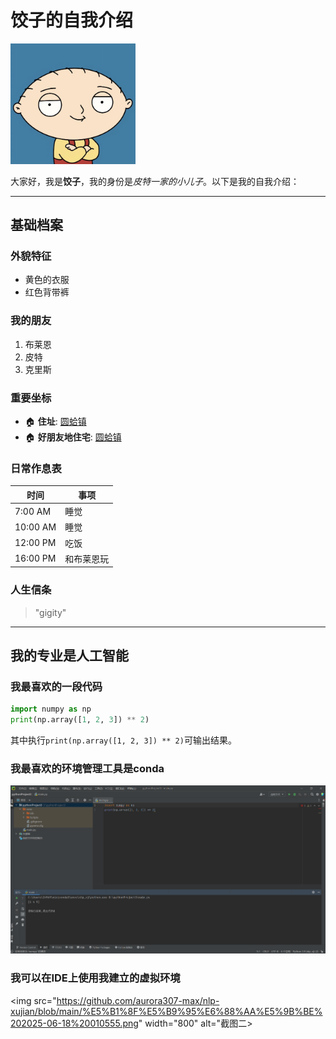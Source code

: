 # 饺子的自我介绍

<img src="https://github.com/aurora307-max/nlp-xujian/blob/main/%E5%BE%AE%E4%BF%A1%E5%9B%BE%E7%89%87_20250617164414.jpg" width="200" alt="饺子形象">

大家好，我是**饺子**，我的身份是*皮特一家的小儿子*。以下是我的自我介绍：

---

## 基础档案 

### 外貌特征 
- 黄色的衣服
- 红色背带裤

### 我的朋友
1. 布莱恩
2. 皮特
3. 克里斯

### 重要坐标
- 🏠 **住址**: [圆蛤镇](https://baike.baidu.com/item/%E6%81%B6%E6%90%9E%E4%B9%8B%E5%AE%B6/130847) 
- 🏠 **好朋友地住宅**: [圆蛤镇](https://baike.baidu.com/item/%E6%81%B6%E6%90%9E%E4%B9%8B%E5%AE%B6/130847)

### 日常作息表
| 时间       | 事项       |
|----------|----------|
| 7:00 AM  | 睡觉       |
| 10:00 AM | 睡觉       |
| 12:00 PM | 吃饭  |
| 16:00 PM | 和布莱恩玩 |

### 人生信条
> "gigity"
---

## 我的专业是人工智能
### 我最喜欢的一段代码

```python
import numpy as np
print(np.array([1, 2, 3]) ** 2)
```
其中执行`print(np.array([1, 2, 3]) ** 2)`可输出结果。

### 我最喜欢的环境管理工具是conda
<img src="https://github.com/aurora307-max/nlp-xujian/blob/main/%E5%BE%AE%E4%BF%A1%E5%9B%BE%E7%89%87_20250617164501.png" width="800" alt="截图一">

### 我可以在IDE上使用我建立的虚拟环境
<img src="https://github.com/aurora307-max/nlp-xujian/blob/main/%E5%B1%8F%E5%B9%95%E6%88%AA%E5%9B%BE%202025-06-18%20010555.png" width="800" alt="截图二>
